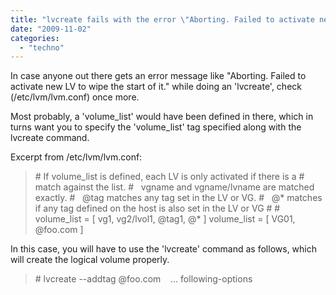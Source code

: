 ```yaml
---
title: "lvcreate fails with the error \"Aborting. Failed to activate new LV to wipe the start of it.\". Why ??"
date: "2009-11-02"
categories: 
  - "techno"
---
```


In case anyone out there gets an error message like "Aborting. Failed to activate new LV to wipe the start of it." while doing an 'lvcreate', check (/etc/lvm/lvm.conf) once more.

Most probably, a 'volume\_list' would have been defined in there, which in turns want you to specify the 'volume\_list' tag specified along with the lvcreate command.

Excerpt from /etc/lvm/lvm.conf:

> \# If volume\_list is defined, each LV is only activated if there is a # match against the list. #   vgname and vgname/lvname are matched exactly. #   @tag matches any tag set in the LV or VG. #   @\* matches if any tag defined on the host is also set in the LV or VG # # volume\_list = \[ vg1, vg2/lvol1, @tag1, @\* \] volume\_list = \[ VG01, @foo.com \]

In this case, you will have to use the 'lvcreate' command as follows, which will create the logical volume properly.

> \# lvcreate --addtag @foo.com    ... following-options
